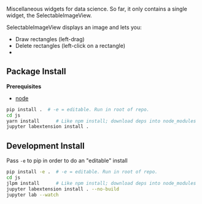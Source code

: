 Miscellaneous widgets for data science. So far, it only contains a single widget, the SelectableImageView.

SelectableImageView displays an image and lets you:
* Draw rectangles (left-drag)
* Delete rectangles (left-click on a rectangle)
* 

Package Install
---------------

**Prerequisites**
- [node](http://nodejs.org/)

```bash
pip install .  # -e = editable. Run in root of repo.
cd js
yarn install      # Like npm install; download deps into node_modules
jupyter labextension install .
```


Development Install
-------------------

Pass `-e` to pip in order to do an "editable" install 

```bash
pip install -e .  # -e = editable. Run in root of repo.
cd js
jlpm install      # Like npm install; download deps into node_modules
jupyter labextension install . --no-build
jupyter lab --watch
```